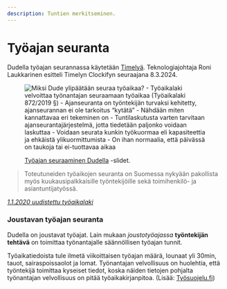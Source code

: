```yaml
---
description: Tuntien merkitseminen.
---
```


# Työajan seuranta

Dudella työajan seurannassa käytetään [Timelyä](https://timelyapp.com/). Teknologiajohtaja Roni Laukkarinen esitteli Timelyn Clockifyn seuraajana 8.3.2024.

<figure><img src="../../../.gitbook/assets/Työajan seuraaminen Dudella.001.jpeg" alt="Miksi Dude ylipäätään seuraa työaikaa? - Työaikalaki velvoittaa työnantajan seuraamaan työaikaa (Työaikalaki 872/2019 §) - Ajanseuranta on työntekijän turvaksi kehitetty, ajanseurannan ei ole tarkoitus “kytätä” - Nähdään miten kannattavaa eri tekeminen on - Tuntilaskutusta varten tarvitaan ajanseurantajärjestelmä, jotta tiedetään paljonko voidaan laskuttaa - Voidaan seurata kunkin työkuormaa eli kapasiteettia ja ehkäistä ylikuormittumista - On ihan normaalia, että päivässä on taukoja tai ei-tuottavaa aikaa"><figcaption><p><a href="https://drive.google.com/file/d/14KSRM4snZnP4rj51w-1TjgmGmNdC-nan/view?usp=drive_link">Työajan seuraaminen Dudella</a> -slidet.</p></figcaption></figure>

> Toteutuneiden työaikojen seuranta on Suomessa nykyään pakollista myös kuukausipalkkaisille työntekijöille sekä toimihenkilö- ja asiantuntijatyössä.

[_1.1.2020 uudistettu työaikalaki_](https://www.finlex.fi/fi/laki/alkup/2019/20190872)

### Joustavan työajan seuranta

Dudella on joustavat työajat. Lain mukaan _joustotyöajassa_ **työntekijän tehtävä** on toimittaa työnantajalle säännöllisen työajan tunnit.

Työaikatiedoista tule ilmetä viikoittaisen työajan määrä, lounaat yli 30min, tauot, sairaspoissaolot ja lomat. Työnantajan velvollisuus on huolehtia, että työntekijä toimittaa kyseiset tiedot, koska näiden tietojen pohjalta työnantajan velvollisuus on pitää työaikakirjanpitoa. (Lisää: [Työsuojelu.fi](https://tyosuojelu.fi/tyosuhde/tyoaika/joustotyoaika))

###
